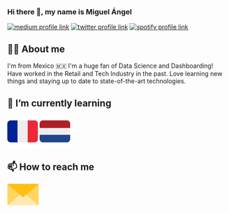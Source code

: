 ### Hi there 👋, my name is Miguel Ángel

[![medium profile link](https://img.shields.io/badge/Medium-12100E?style=for-the-badge&logo=medium&logoColor=white)](https://medium.com/@miguelhermar)
[![twitter profile link](https://img.shields.io/badge/Twitter-1DA1F2?style=for-the-badge&logo=twitter&logoColor=white)](https://twitter.com/mikehermar)
[![spotify profile link](https://img.shields.io/badge/Spotify-1ED760?&style=for-the-badge&logo=spotify&logoColor=white)](https://open.spotify.com/user/22sn7xireg22pnty2x7oeyrha?si=e2ee78d679d548c9)

## 🙋‍♂️ About me

I'm from Mexico 🇲🇽 I'm a huge fan of Data Science and Dashboarding! Have worked in the Retail and Tech Industry in the past. Love learning new things and staying up to date to state-of-the-art technologies.

## 🌱 I’m currently learning

[<img src="assets/french-flag.svg" height="70px">](https://www.duolingo.com/profile/MikelAngelo41)
[<img src="assets/netherlands-flag.svg" height="70px">](https://www.duolingo.com/profile/MikelAngelo41)

## 📫 How to reach me

[<img src="assets/envelope.png" height="50px">](mailto:miguelangel.hermar410@gmail.com)

<!--
**miguelhermar/miguelhermar** is a ✨ _special_ ✨ repository because its `README.md` (this file) appears on your GitHub profile.

Here are some ideas to get you started:

- 🔭 I’m currently working on ...
- 🌱 I’m currently learning ...
- 👯 I’m looking to collaborate on ...
- 🤔 I’m looking for help with ...
- 💬 Ask me about ...
- 📫 How to reach me: ...
- 😄 Pronouns: ...
- ⚡ Fun fact: ...
-->
